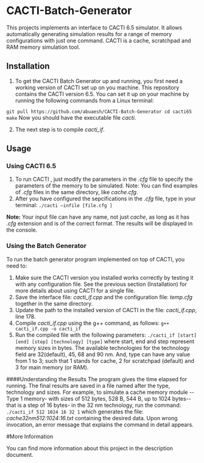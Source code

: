 # CACTI-Batch-Generator
This projects implements an interface to CACTI 6.5 simulator. It allows automatically generating simulation results for a range of memory configurations with just one command. CACTI is a cache, scratchpad and RAM memory simulation tool. 

## Installation

1. To get the CACTI Batch Generator up and running, you first need a working version of CACTI set up on you machine. This repository contains the CACTI version 6.5. You can set it up on your machine by running the following commands from a Linux terminal:

` git pull https://github.com/abuaesh/CACTI-Batch-Generator
cd cacti65
make
`
Now you should have the executable file _cacti_. 

2. The next step is to compile _cacti_if_. 

## Usage

### Using CACTI 6.5

1. To run CACTI , just modify the parameters in the _.cfg_ file to specify the parameters of the memory to be simulated. Note: You can find examples of _.cfg_ files in the same directory, like _cache.cfg_.
2. 	After you have configured the sepcifications in the _.cfg_ file, type in your terminal: 
`./cacti –infile [file.cfg ]`

**Note:** Your input file can have any name, not just _cache_, as long as it has _.cfg_ extension and is of the correct format. The results will be displayed in the console.

### Using the Batch Generator

To run the batch generator program implemented on top of CACTI, you need to:
1.	Make sure the CACTI version you installed works correctly by testing it with any configuration file. See the previous section (Installation) for more details about using CACTI for a single file.
2.	Save the interface file: _cacti_if.cpp_ and the configuration file: _temp.cfg_ together in the same directory.
3.	Update the path to the installed version of CACTI in the file: _cacti_if.cpp_, line 178. 
4.	Compile _cacti_if.cpp_ using the g++ command, as follows: 
`g++ cacti_if.cpp -o cacti_if`
5.	Run the compiled file with the following parameters: 
`./cacti_if [start] [end] [step] [technology] [type]`
where start, end and step represent memory sizes in bytes. The available technologies for the technology field are 32(default), 45, 68 and 90 nm. And, type can have any value from 1 to 3; such that 1 stands for cache, 2 for scratchpad (default) and 3 for main memory (or RAM).

####Understanding the Results
The program gives the time elapsed for running. The final results are saved in a file named after the type, technology and sizes. For example, to simulate a cache memory module --Type 1 memory- with sizes of 512 bytes, 528 B, 544 B, up to 1024 bytes--that is a step of 16 bytes- in the 32 nm technology, run the command:
 `./cacti_if 512 1024 16 32 1`
 which generates the file: _cache32nm512:1024:16.txt_ containing the desired data. Upon wrong invocation, an error message that explains the command in detail appears.  
 
 #More Information
 
 You can find more information about this project in the description document.



